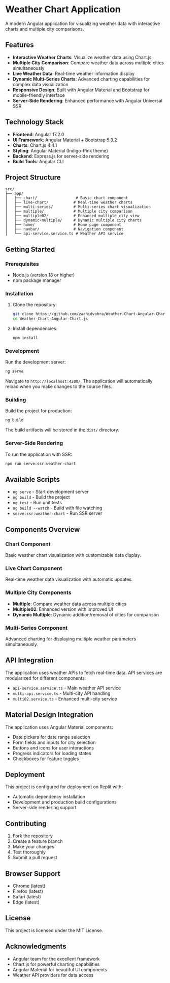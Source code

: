 # Weather Chart Application

A modern Angular application for visualizing weather data with interactive charts and multiple city comparisons.

## Features

- **Interactive Weather Charts**: Visualize weather data using Chart.js
- **Multiple City Comparison**: Compare weather data across multiple cities simultaneously
- **Live Weather Data**: Real-time weather information display
- **Dynamic Multi-Series Charts**: Advanced charting capabilities for complex data visualization
- **Responsive Design**: Built with Angular Material and Bootstrap for mobile-friendly interface
- **Server-Side Rendering**: Enhanced performance with Angular Universal SSR

## Technology Stack

- **Frontend**: Angular 17.2.0
- **UI Framework**: Angular Material + Bootstrap 5.3.2
- **Charts**: Chart.js 4.4.1
- **Styling**: Angular Material (Indigo-Pink theme)
- **Backend**: Express.js for server-side rendering
- **Build Tools**: Angular CLI

## Project Structure

```
src/
├── app/
│   ├── chart/                 # Basic chart component
│   ├── live-chart/           # Real-time weather charts
│   ├── multi-series/         # Multi-series chart visualization
│   ├── multiple/             # Multiple city comparison
│   ├── multiple02/           # Enhanced multiple city view
│   ├── dynamic-multiple/     # Dynamic multiple city charts
│   ├── home/                 # Home page component
│   ├── navbar/               # Navigation component
│   └── api-service.service.ts # Weather API service
```

## Getting Started

### Prerequisites

- Node.js (version 18 or higher)
- npm package manager

### Installation

1. Clone the repository:
   ```bash
   git clone https://github.com/zaahidvohra/Weather-Chart-Angular-Chart.js-.git
   cd Weather-Chart-Angular-Chart.js
   ```

2. Install dependencies:
   ```bash
   npm install
   ```

### Development

Run the development server:
```bash
ng serve
```

Navigate to `http://localhost:4200/`. The application will automatically reload when you make changes to the source files.

### Building

Build the project for production:
```bash
ng build
```

The build artifacts will be stored in the `dist/` directory.

### Server-Side Rendering

To run the application with SSR:
```bash
npm run serve:ssr:weather-chart
```

## Available Scripts

- `ng serve` - Start development server
- `ng build` - Build the project
- `ng test` - Run unit tests
- `ng build --watch` - Build with file watching
- `serve:ssr:weather-chart` - Run SSR server

## Components Overview

### Chart Component
Basic weather chart visualization with customizable data display.

### Live Chart Component
Real-time weather data visualization with automatic updates.

### Multiple City Components
- **Multiple**: Compare weather data across multiple cities
- **Multiple02**: Enhanced version with improved UI
- **Dynamic Multiple**: Dynamic addition/removal of cities for comparison

### Multi-Series Component
Advanced charting for displaying multiple weather parameters simultaneously.

## API Integration

The application uses weather APIs to fetch real-time data. API services are modularized for different components:
- `api-service.service.ts` - Main weather API service
- `multi-api.service.ts` - Multi-city API handling
- `multi02.service.ts` - Enhanced multi-city service

## Material Design Integration

The application uses Angular Material components:
- Date pickers for date range selection
- Form fields and inputs for city selection
- Buttons and icons for user interactions
- Progress indicators for loading states
- Checkboxes for feature toggles

## Deployment

This project is configured for deployment on Replit with:
- Automatic dependency installation
- Development and production build configurations
- Server-side rendering support

## Contributing

1. Fork the repository
2. Create a feature branch
3. Make your changes
4. Test thoroughly
5. Submit a pull request

## Browser Support

- Chrome (latest)
- Firefox (latest)
- Safari (latest)
- Edge (latest)

## License

This project is licensed under the MIT License.

## Acknowledgments

- Angular team for the excellent framework
- Chart.js for powerful charting capabilities
- Angular Material for beautiful UI components
- Weather API providers for data access
